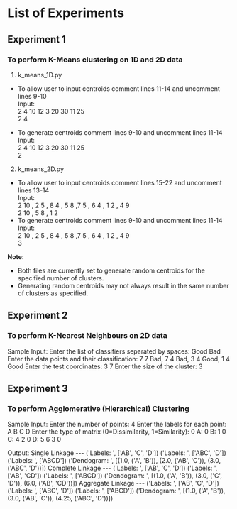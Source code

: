 
# List of Experiments

## Experiment 1
### To perform K-Means clustering on 1D and 2D data

1. k_means_1D.py
  - To allow user to input centroids comment lines 11-14 and uncomment lines 9-10  
    Input:  
    2 4 10 12 3 20 30 11 25  
    2 4  
  
  - To generate centroids comment lines 9-10 and uncomment lines 11-14  
    Input:  
    2 4 10 12 3 20 30 11 25  
    2  

2. k_means_2D.py
  - To allow user to input centroids comment lines 15-22 and uncomment lines 13-14  
    Input:  
    2 10 , 2 5 , 8 4 , 5 8 ,7 5 , 6 4 , 1 2 , 4 9  
    2 10 , 5 8 , 1 2  
  - To generate centroids comment lines 9-10 and uncomment lines 11-14  
    Input:  
    2 10 , 2 5 , 8 4 , 5 8 ,7 5 , 6 4 , 1 2 , 4 9  
    3  

**Note:** 
- Both files are currently set to generate random centroids for the specified number of clusters. 
- Generating random centroids may not always result in the same number of clusters as specified.

## Experiment 2
### To perform K-Nearest Neighbours on 2D data

Sample Input:
Enter the list of classifiers separated by spaces: Good Bad
Enter the data points and their classification: 7 7 Bad, 7 4 Bad, 3 4 Good, 1 4 Good
Enter the test coordinates: 3 7
Enter the size of the cluster: 3

## Experiment 3
### To perform Agglomerative (Hierarchical) Clustering

Sample Input:
Enter the number of points: 4
Enter the labels for each point: A B C D
Enter the type of matrix (0=Dissimilarity, 1=Similarity): 0
A: 0
B: 1 0
C: 4 2 0
D: 5 6 3 0

Output:
Single Linkage --- 
('Labels: ', ['AB', 'C', 'D'])
('Labels: ', ['ABC', 'D'])
('Labels: ', ['ABCD'])
('Dendogram: ', [(1.0, ('A', 'B')), (2.0, ('AB', 'C')), (3.0, ('ABC', 'D'))])
Complete Linkage --- 
('Labels: ', ['AB', 'C', 'D'])
('Labels: ', ['AB', 'CD'])
('Labels: ', ['ABCD'])
('Dendogram: ', [(1.0, ('A', 'B')), (3.0, ('C', 'D')), (6.0, ('AB', 'CD'))])
Aggregate Linkage --- 
('Labels: ', ['AB', 'C', 'D'])
('Labels: ', ['ABC', 'D'])
('Labels: ', ['ABCD'])
('Dendogram: ', [(1.0, ('A', 'B')), (3.0, ('AB', 'C')), (4.25, ('ABC', 'D'))])